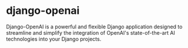 # django-openai
 Django-OpenAI is a powerful and flexible Django application designed to streamline and simplify the integration of OpenAI's state-of-the-art AI technologies into your Django projects.
